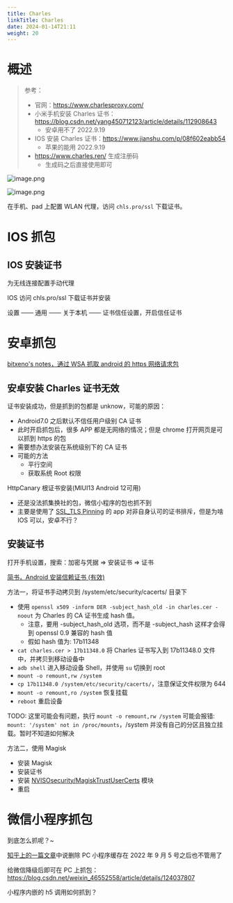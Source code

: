 ```yaml
---
title: Charles
linkTitle: Charles
date: 2024-01-14T21:11
weight: 20
---
```


# 概述

> 参考：
> 
> - 官网：<https://www.charlesproxy.com/>
> - 小米手机安装 Charles 证书：<https://blog.csdn.net/yang450712123/article/details/112908643>
>   - 安卓用不了 2022.9.19
> - IOS 安装 Charles 证书：<https://www.jianshu.com/p/08f602eabb54>
>   - 苹果的能用 2022.9.19
> - <https://www.charles.ren/> 生成注册码
>   - 生成码之后直接使用即可

![image.png](https://notes-learning.oss-cn-beijing.aliyuncs.com/arzv8v/1671955685091-ae697c1c-96a5-4d8c-8b3c-e47da76fc75e.png)

![image.png](https://notes-learning.oss-cn-beijing.aliyuncs.com/arzv8v/1671955755610-395fe14a-f08d-42a7-877c-7296c96e473f.png)

在手机、pad 上配置 WLAN 代理，访问 `chls.pro/ssl` 下载证书。

# IOS 抓包

## IOS 安装证书

为无线连接配置手动代理

IOS 访问 chls.pro/ssl 下载证书并安装

设置 —— 通用 —— 关于本机 —— 证书信任设置，开启信任证书

# 安卓抓包

[bitxeno's notes，通过 WSA 抓取 android 的 https 网络请求包](https://blog.xenori.com/2023/05/capture-android-https-network-packet-with-wsa/)

## 安卓安装 Charles 证书无效

证书安装成功，但是抓到的包都是 unknow，可能的原因：

- Android7.0 之后默认不信任用户级别 CA 证书
- 此时开启抓包后，很多 APP 都是无网络的情况；但是 chrome 打开网页是可以抓到 https 的包
- 需要想办法安装在系统级别下的 CA 证书
- 可能的方法
  - 平行空间
  - 获取系统 Root 权限

HttpCanary 根证书安装(MIUI13 Android 12可用)

- 还是没法抓集换社的包，微信小程序的包也抓不到
- 主要是使用了 [SSL_TLS Pinning](docs/7.信息安全/Cryptography/公开密钥加密/证书%20与%20PKI/SSL_TLS%20Pinning.md) 的 app 对非自身认可的证书排斥，但是为啥 IOS 可以，安卓不行？

## 安装证书

打开手机设置，搜索：加密与凭据 => 安装证书 => 证书

[简书，Android 安装信赖证书 (有效)](https://www.jianshu.com/p/42bac7cda988)

方法一，将证书手动拷贝到 /system/etc/security/cacerts/ 目录下

- 使用 `openssl x509 -inform DER -subject_hash_old -in charles.cer -noout` 为 Charles 的 CA 证书生成 hash 值。
  - 注意，要用 -subject_hash_old 选项，而不是 -subject_hash 这样才会得到 openssl 0.9 兼容的 hash 值
  - 假如 hash 值为: 17b11348
- `cat charles.cer > 17b11348.0` 将 Charles 证书写入到 17b11348.0 文件中，并拷贝到移动设备中
- `adb shell` 进入移动设备 Shell，并使用 `su` 切换到 root
- `mount -o remount,rw /system`
- `cp 17b11348.0 /system/etc/security/cacerts/`，注意保证文件权限为 644
- `mount -o remount,ro /system` 恢复挂载
- `reboot` 重启设备

TODO: 这里可能会有问题，执行 `mount -o remount,rw /system` 可能会报错: `mount: '/system' not in /proc/mounts`，/system 并没有自己的分区且独立挂载。暂时不知道如何解决

方法二，使用 Magisk

- 安装 Magisk
- 安装证书
- 安装 [NVISOsecurity/MagiskTrustUserCerts](https://github.com/NVISOsecurity/MagiskTrustUserCerts) 模块
- 重启

# 微信小程序抓包

到底怎么抓呢？~

[知乎上的一篇文章](https://www.zhihu.com/question/350183786/answer/2487803703)中说删除 PC 小程序缓存在 2022 年 9 月 5 号之后也不管用了

给微信降级后即可在 PC 上抓包：<https://blog.csdn.net/weixin_46552558/article/details/124037807>

小程序内嵌的 h5 调用如何抓到？


